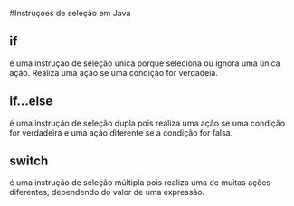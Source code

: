 #Instruçóes de seleção em Java

## if
é uma instrução de seleção única porque seleciona ou ignora uma única ação. Realiza uma ação se uma condição for verdadeia.

## if...else
é uma instrução de seleção dupla pois realiza uma ação se uma condição for verdadeira e uma ação diferente se a condição for falsa.

## switch
é uma instrução de seleção múltipla pois realiza uma de muitas ações diferentes, dependendo do valor de uma expressão.
